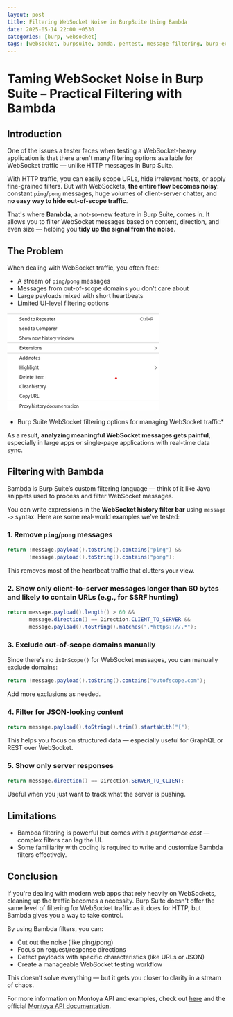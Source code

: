 ```yaml
---
layout: post
title: Filtering WebSocket Noise in BurpSuite Using Bambda
date: 2025-05-14 22:00 +0530
categories: [burp, websocket]
tags: [websocket, burpsuite, bamda, pentest, message-filtering, burp-extensions, montoya, bugbounty]
---
```


# Taming WebSocket Noise in Burp Suite – Practical Filtering with Bambda

## Introduction

One of the issues a tester faces when testing a WebSocket-heavy application is that there aren't many filtering options available for WebSocket traffic — unlike HTTP messages in Burp Suite. 

With HTTP traffic, you can easily scope URLs, hide irrelevant hosts, or apply fine-grained filters. But with WebSockets, **the entire flow becomes noisy**: constant `ping`/`pong` messages, huge volumes of client-server chatter, and **no easy way to hide out-of-scope traffic**.

That's where **Bambda**, a not-so-new feature in Burp Suite, comes in. It allows you to filter WebSocket messages based on content, direction, and even size — helping you **tidy up the signal from the noise**.

## The Problem

When dealing with WebSocket traffic, you often face:

- A stream of `ping`/`pong` messages
- Messages from out-of-scope domains you don't care about
- Large payloads mixed with short heartbeats
- Limited UI-level filtering options

![Burp Suite WebSocket Filtering Options](https://github.com/Jineeshak/jineeshak.github.io/blob/main/assets/img/Burp_websocket.png?raw=true)
* Burp Suite WebSocket filtering options for managing WebSocket traffic*


As a result, **analyzing meaningful WebSocket messages gets painful**, especially in large apps or single-page applications with real-time data sync.

## Filtering with Bambda

Bambda is Burp Suite’s custom filtering language — think of it like Java snippets used to process and filter WebSocket messages.

You can write expressions in the **WebSocket history filter bar** using `message ->` syntax. Here are some real-world examples we’ve tested:

### 1. Remove `ping`/`pong` messages

```java
return !message.payload().toString().contains("ping") && 
       !message.payload().toString().contains("pong");
```
This removes most of the heartbeat traffic that clutters your view.

### 2. Show only client-to-server messages longer than 60 bytes and likely to contain URLs (e.g., for SSRF hunting)

```java
return message.payload().length() > 60 &&
       message.direction() == Direction.CLIENT_TO_SERVER &&
       message.payload().toString().matches(".*https?://.*");
```

### 3. Exclude out-of-scope domains manually  
Since there's no `isInScope()` for WebSocket messages, you can manually exclude domains:

```java
return !message.payload().toString().contains("outofscope.com");
```

Add more exclusions as needed.

### 4. Filter for JSON-looking content

```java
return message.payload().toString().trim().startsWith("{");
```

This helps you focus on structured data — especially useful for GraphQL or REST over WebSocket.

### 5. Show only server responses

```java
return message.direction() == Direction.SERVER_TO_CLIENT;
```

Useful when you just want to track what the server is pushing.

## Limitations
- Bambda filtering is powerful but comes with a *performance cost* — complex filters can lag the UI.
- Some familiarity with coding is required to write and customize Bambda filters effectively.

## Conclusion
If you're dealing with modern web apps that rely heavily on WebSockets, cleaning up the traffic becomes a necessity. Burp Suite doesn't offer the same level of filtering for WebSocket traffic as it does for HTTP, but Bambda gives you a way to take control.

By using Bambda filters, you can:

- Cut out the noise (like ping/pong)
- Focus on request/response directions
- Detect payloads with specific characteristics (like URLs or JSON)
- Create a manageable WebSocket testing workflow

This doesn’t solve everything — but it gets you closer to clarity in a stream of chaos.

For more information on Montoya API and examples, check out [here](https://github.com/PortSwigger/burp-extensions-montoya-api-examples) and the official [Montoya API documentation](https://portswigger.github.io/burp-extensions-montoya-api/javadoc/burp/api/montoya/MontoyaApi.html).
